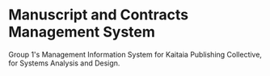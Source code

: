 # Manuscript and Contracts Management System

Group 1's Management Information System for Kaitaia Publishing Collective, for Systems Analysis and Design.